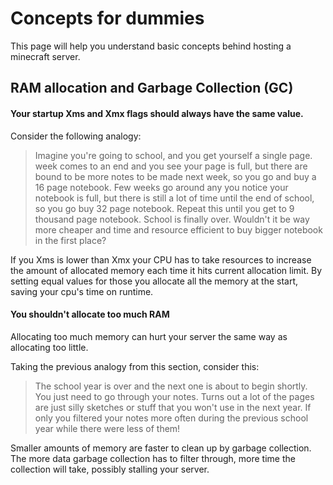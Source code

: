 # Concepts for dummies

This page will help you understand basic concepts behind hosting a minecraft server.

## RAM allocation and Garbage Collection (GC)

#### Your startup Xms and Xmx flags should always have the same value.

Consider the following analogy:

> Imagine you're going to school, and you get yourself a single page. week comes to an end and you see your page is full, but there are bound to be more notes to be made next week, so you go and buy a 16 page notebook. Few weeks go around any you notice your notebook is full, but there is still a lot of time until the end of school, so you go buy 32 page notebook. Repeat this until you get to 9 thousand page notebook. School is finally over. 
  Wouldn't it be way more cheaper and time and resource efficient to buy bigger notebook in the first place?

If you Xms is lower than Xmx your CPU has to take resources to increase the amount of allocated memory each time it hits current allocation limit. By setting equal values for those you allocate all the memory at the start, saving your cpu's time on runtime.

#### You shouldn't allocate too much RAM

Allocating too much memory can hurt your server the same way as allocating too little.

Taking the previous analogy from this section, consider this:

> The school year is over and the next one is about to begin shortly. You just need to go through your notes. Turns out a lot of the pages are just silly sketches or stuff that you won't use in the next year. If only you filtered your notes more often during the previous school year while there were less of them!

Smaller amounts of memory are faster to clean up by garbage collection. The more data garbage collection has to filter through, more time the collection will take, possibly stalling your server.